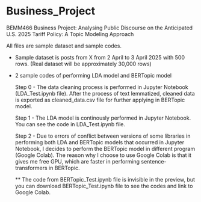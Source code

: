 # Business_Project
BEMM466 Business Project: Analysing Public Discourse on the Anticipated U.S. 2025 Tariff Policy: A Topic Modeling Approach

All files are sample dataset and sample codes.

  - Sample dataset is posts from X from 2 April to 3 April 2025 with 500 rows. (Real dataset will be approximately 30,000 rows)
    
  - 2 sample codes of performing LDA model and BERTopic model
    
    Step 0 - The data cleaning process is performed in Jupyter Notebook (LDA_Test.ipynb file). After the process of text lemmatized, cleaned data is exported as cleaned_data.csv file for further applying in BERTopic model.
    
    Step 1 - The LDA model is continously performed in Jupyter Notebook. You can see the code in LDA_Test.ipynb file.
    
    Step 2 - Due to errors of conflict between versions of some libraries in performing both LDA and BERTopic models that occurred in Jupyter Notebook, I decides to perform the BERTopic model in different program (Google Colab). The reason why I choose to use Google Colab is that it gives me free GPU, which are faster in performing sentence-transformers in BERTopic.
    
    ** The code from BERTopic_Test.ipynb file is invisible in the preview, but you can download BERTopic_Test.ipynb file to see the codes and link to Google Colab.

